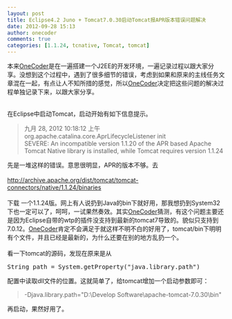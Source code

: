```yaml
---
layout: post
title: Eclipse4.2 Juno + Tomcat7.0.30启动Tomcat报APR版本错误问题解决
date: 2012-09-28 15:13
author: onecoder
comments: true
categories: [1.1.24, tcnative, Tomcat, tomcat]
---
```

<p>
	本来<a href="http://www.coderli.com">OneCoder</a>是在一遍搭建一个J2EE的开发环境，一遍记录过程以跟大家分享。没想到这个过程中，遇到了很多细节的错误，考虑到如果和原来的主线任务文章混在一起，有点让人不知所措的感觉，所以<a href="http://www.coderli.com">OneCoder</a>决定把这些问题的解决过程单独记录下来，以跟大家分享。</p>
<div>
	&nbsp;</div>
<div>
	在Eclipse中启动Tomcat，启动开始有如下信息提示。</div>
<div>
	<div>
		<blockquote>
			<div>
				九月 28, 2012 10:18:12 上午 org.apache.catalina.core.AprLifecycleListener init</div>
			<div>
				SEVERE: An incompatible version 1.1.20 of the APR based Apache Tomcat Native library is installed, while Tomcat requires version 1.1.24</div>
		</blockquote>
		<div>
			先是一堆这样的错误。意思很明显，APR的版本不够。去</div>
	</div>
	<div>
		&nbsp;</div>
	<a href="http://archive.apache.org/dist/tomcat/tomcat-connectors/native/1.1.24/binaries">http://archive.apache.org/dist/tomcat/tomcat-connectors/native/1.1.24/binaries</a>
	<div>
		<br />
		下载 一个1.1.24版。网上有人说扔到Java的bin下就好用，那我想扔到System32下也一定可以了，呵呵，一试果然奏效。其实<a href="http://www.coderli.com">OneCoder</a>猜测，有这个问题主要还是因为Eclipse自带的wtp的插件没支持到最新的tomcat7导致的。貌似只支持到7.0.12。<a href="http://www.coderli.com">OneCoder</a>肯定不会满足于就这样不明不白的好用了，tomcat/bin下明明有个文件，并且已经是最新的，为什么还要在别的地方乱扔一个。</div>
	<div>
		&nbsp;</div>
	<div>
		看一下tomcat的源码，发现在原来是从</div>
	<div>
		<pre class="brush:java;first-line:1;pad-line-numbers:true;highlight:null;collapse:false;">
String path = System.getProperty(&quot;java.library.path&quot;)
</pre>
	</div>
	<div>
		配置中读取dll文件的位置。这就简单了，给tomcat增加一个启动参数即可：</div>
	<blockquote>
		<p>
			-Djava.library.path=&quot;D:\Develop Software\apache-tomcat-7.0.30\bin&quot;</p>
	</blockquote>
	<p>
		再启动，果然好用了。</p>
</div>

